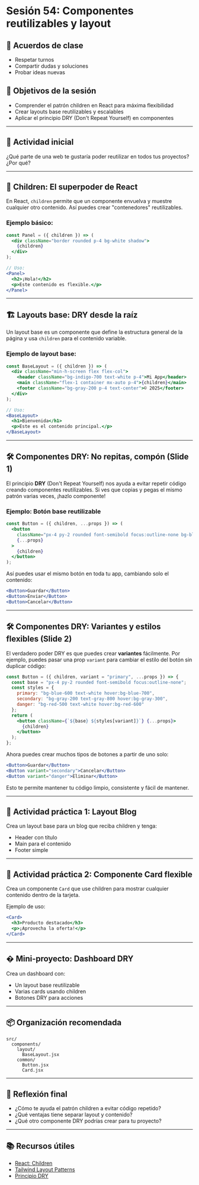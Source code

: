 # Sesión 54: Componentes reutilizables y layout

## 🤝 Acuerdos de clase
- Respetar turnos
- Compartir dudas y soluciones
- Probar ideas nuevas

## 🎯 Objetivos de la sesión
- Comprender el patrón children en React para máxima flexibilidad
- Crear layouts base reutilizables y escalables
- Aplicar el principio DRY (Don't Repeat Yourself) en componentes

---

## 🚀 Actividad inicial
¿Qué parte de una web te gustaría poder reutilizar en todos tus proyectos? ¿Por qué?

---

## 🧩 Children: El superpoder de React

En React, `children` permite que un componente envuelva y muestre cualquier otro contenido. Así puedes crear "contenedores" reutilizables.

### Ejemplo básico:
```jsx
const Panel = ({ children }) => (
  <div className="border rounded p-4 bg-white shadow">
    {children}
  </div>
);

// Uso:
<Panel>
  <h2>¡Hola!</h2>
  <p>Este contenido es flexible.</p>
</Panel>
```

---

## 🏗️ Layouts base: DRY desde la raíz

Un layout base es un componente que define la estructura general de la página y usa `children` para el contenido variable.

### Ejemplo de layout base:
```jsx
const BaseLayout = ({ children }) => (
  <div className="min-h-screen flex flex-col">
    <header className="bg-indigo-700 text-white p-4">Mi App</header>
    <main className="flex-1 container mx-auto p-4">{children}</main>
    <footer className="bg-gray-200 p-4 text-center">© 2025</footer>
  </div>
);

// Uso:
<BaseLayout>
  <h1>Bienvenida</h1>
  <p>Este es el contenido principal.</p>
</BaseLayout>
```

---


## 🛠️ Componentes DRY: No repitas, compón (Slide 1)

El principio **DRY** (Don't Repeat Yourself) nos ayuda a evitar repetir código creando componentes reutilizables. Si ves que copias y pegas el mismo patrón varias veces, ¡hazlo componente!

### Ejemplo: Botón base reutilizable
```jsx
const Button = ({ children, ...props }) => (
  <button
    className="px-4 py-2 rounded font-semibold focus:outline-none bg-blue-600 text-white hover:bg-blue-700"
    {...props}
  >
    {children}
  </button>
);
```

Así puedes usar el mismo botón en toda tu app, cambiando solo el contenido:
```jsx
<Button>Guardar</Button>
<Button>Enviar</Button>
<Button>Cancelar</Button>
```

---

## 🛠️ Componentes DRY: Variantes y estilos flexibles (Slide 2)

El verdadero poder DRY es que puedes crear **variantes** fácilmente. Por ejemplo, puedes pasar una prop `variant` para cambiar el estilo del botón sin duplicar código:

```jsx
const Button = ({ children, variant = "primary", ...props }) => {
  const base = "px-4 py-2 rounded font-semibold focus:outline-none";
  const styles = {
    primary: "bg-blue-600 text-white hover:bg-blue-700",
    secondary: "bg-gray-200 text-gray-800 hover:bg-gray-300",
    danger: "bg-red-500 text-white hover:bg-red-600"
  };
  return (
    <button className={`${base} ${styles[variant]}`} {...props}>
      {children}
    </button>
  );
};
```

Ahora puedes crear muchos tipos de botones a partir de uno solo:
```jsx
<Button>Guardar</Button>
<Button variant="secondary">Cancelar</Button>
<Button variant="danger">Eliminar</Button>
```

Esto te permite mantener tu código limpio, consistente y fácil de mantener.

---

## 🎨 Actividad práctica 1: Layout Blog
Crea un layout base para un blog que reciba children y tenga:
- Header con título
- Main para el contenido
- Footer simple

---

## 🎨 Actividad práctica 2: Componente Card flexible
Crea un componente `Card` que use children para mostrar cualquier contenido dentro de la tarjeta.

Ejemplo de uso:
```jsx
<Card>
  <h3>Producto destacado</h3>
  <p>¡Aprovecha la oferta!</p>
</Card>
```

---

## � Mini-proyecto: Dashboard DRY
Crea un dashboard con:
- Un layout base reutilizable
- Varias cards usando children
- Botones DRY para acciones

---

## 📦 Organización recomendada
```
src/
  components/
    layout/
      BaseLayout.jsx
    common/
      Button.jsx
      Card.jsx
```

---

## 📝 Reflexión final
- ¿Cómo te ayuda el patrón children a evitar código repetido?
- ¿Qué ventajas tiene separar layout y contenido?
- ¿Qué otro componente DRY podrías crear para tu proyecto?

---

## 📚 Recursos útiles
- [React: Children](https://es.react.dev/reference/react/Children)
- [Tailwind Layout Patterns](https://tailwindcss.com/docs/layout)
- [Principio DRY](https://en.wikipedia.org/wiki/Don%27t_repeat_yourself)
